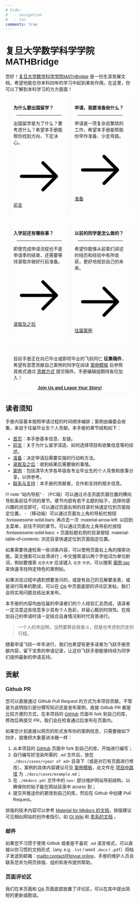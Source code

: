 ```yaml
---
# hide:
#   - navigation
#   - toc
comments: true
---
```


# 复旦大学数学科学学院MATHBridge


<style>
* {
  box-sizing: border-box;
}
body {
  font-family: Arial, Helvetica, sans-serif;
}
hr.narrow {margin: 0 10px}
/* 并排浮动两列 */
.column {
  float: left;
  width: 50%;
  padding: 0 5px;
}
.fullcolumn {
  float: left;
  width: 100%;
  padding: 0 5px;
}


/* 删除多余的左右边距，由于填充 */
.row {margin: 0 10px; margin-bottom: 20px;}

/* 清除列后的浮点数 */
.row:after {
  content: "";
  display: table;
  clear: both;
}

/* 响应列 */
@media screen and (max-width: 600px) {
  .column {
    width: 100%;
    display: block;
    margin-bottom: 20px;
  }
}

/* 设置计数器卡片的样式 */
.card {
  box-shadow: 0 0px 3px 0 rgba(128, 128, 128, 0.2);
  padding: 10px;
  transition: 0.3s;
  /* text-align: center; */
  /* background-color: #ffffff; */
  border-radius: 2px;
}
.card:hover {
  box-shadow: 0 8px 16px 0 rgba(128, 128, 128, 0.2);
}
.container {
  padding: 5px 5px;
}
</style>

您好！[复旦大学数学科学学院MATHBridge](https://wentlyu.github.io/mathbridge/) 是一份生涯发展文档，希望他能在你本科四年的学习中起到某些作用。在这里，你可以了解到本科学习的方方面面！


<div class="row">
  <div class="column">
    <div class="card">
      <p><strong>为什么要出国留学？</strong></p>
      <hr class = "narrow">
      <p>出国留学是为了什么？要考虑什么？希望本手册能帮你找到方向、下定决心。</p>
      <p><a href="./preface/why"><span class="twemoji"><svg xmlns="http://www.w3.org/2000/svg" viewBox="0 0 24 24"><path d="M13.22 19.03a.75.75 0 0 1 0-1.06L18.19 13H3.75a.75.75 0 0 1 0-1.5h14.44l-4.97-4.97a.749.749 0 0 1 .326-1.275.749.749 0 0 1 .734.215l6.25 6.25a.75.75 0 0 1 0 1.06l-6.25 6.25a.75.75 0 0 1-1.06 0Z"></path></svg></span> 前言</a></p>
    </div>
  </div>

  <div class="column">
    <div class="card">
      <p><strong>申请，我要准备些什么？</strong></p>
      <hr class = "narrow">
      <p>申请是一项复杂且繁琐的工作，希望本手册能帮助你早作准备、少走弯路。</p>
      <p><a href="./prepare"><span class="twemoji"><svg xmlns="http://www.w3.org/2000/svg" viewBox="0 0 24 24"><path d="M13.22 19.03a.75.75 0 0 1 0-1.06L18.19 13H3.75a.75.75 0 0 1 0-1.5h14.44l-4.97-4.97a.749.749 0 0 1 .326-1.275.749.749 0 0 1 .734.215l6.25 6.25a.75.75 0 0 1 0 1.06l-6.25 6.25a.75.75 0 0 1-1.06 0Z"></path></svg></span> 准备</a></p>
    </div>
  </div>
</div>
<div class="row">
  <div class="column">
    <div class="card">
      <p><strong>入学前还有哪些事？</strong></p>
      <hr class = "narrow">
      <p>即使完成申请流程也不是申请季的结束，还需要等待录取并做好行前准备。</p>
      <p><a href="./afterad"><span class="twemoji"><svg xmlns="http://www.w3.org/2000/svg" viewBox="0 0 24 24"><path d="M13.22 19.03a.75.75 0 0 1 0-1.06L18.19 13H3.75a.75.75 0 0 1 0-1.5h14.44l-4.97-4.97a.749.749 0 0 1 .326-1.275.749.749 0 0 1 .734.215l6.25 6.25a.75.75 0 0 1 0 1.06l-6.25 6.25a.75.75 0 0 1-1.06 0Z"></path></svg></span> 录取及之后</a></p>
    </div>
  </div>

  <div class="column">
    <div class="card">
      <p><strong>以前的同学是怎么做的？</strong></p>
      <hr class = "narrow">
      <p>希望你能够从前辈们讲述的经历和经验中有所收获，更好地规划自己的未来。</p>
      <p><a href="./cases"><span class="twemoji"><svg xmlns="http://www.w3.org/2000/svg" viewBox="0 0 24 24"><path d="M13.22 19.03a.75.75 0 0 1 0-1.06L18.19 13H3.75a.75.75 0 0 1 0-1.5h14.44l-4.97-4.97a.749.749 0 0 1 .326-1.275.749.749 0 0 1 .734.215l6.25 6.25a.75.75 0 0 1 0 1.06l-6.25 6.25a.75.75 0 0 1-1.06 0Z"></path></svg></span> 往届案例</a></p>
    </div>
  </div>
</div>
<div class="row">
  <div class="fullcolumn">
    <div class="card">
        <p>目前手册正在向已毕业或即将毕业的飞跃同仁 <strong>征集稿件</strong>，希望有意愿贡献自己案例的同学在阅读 <a href="cases/example/">案例模板</a> 后参照其格式通过 <a href="#2">贡献方式</a> 提交稿件。手册编辑组期待各位加入！</p>
        <div align="center"><a class="md-button" href="./cases/example"><strong>Join Us and Leave Your Story!</strong></a></div>
    </div>
  </div>
</div>




## 读者须知

手册内容基本按照申请过程的时间顺序编排；案例由编委会收集，来自于往届毕业生个人贡献。本手册的章节结构如下：

- [首页](../)：本手册基本信息、友链。
- [前言](preface/why/)：关于为什么留学深造、如何选择项目和收集信息等的综述。
- [准备](prepare)：决定申请后需要实施的行动和方法。
- [录取及之后](afterad)：收到结果后需要做的事情。
- [案例](cases)：包括清华大学各年级各专业毕业生的个人背景和故事分享，以供参考。
- [联系与支持](contact/support/)：本手册的贡献者，合作和支持的相关信息。
<!-- - [招生信息](ad)：包括一些项目或课题组的招生广告、要求和指引。 -->

!!! note "站内导航"
    -   （PC端）可以通过点击页面页眉位置的横向导航条前往不同的章节。章节内部有若干主题的帖子，选择你感兴趣的浏览即可，可以通过页面右侧的目录栏快速定位到页面指定位置。
    -   （移动端）可以通过页面左上角的导航栏按钮 :fontawesome-solid-bars: 再点击一次 :material-arrow-left: 以回到主菜单，前往不同的章节。可以通过页面左上角导航栏按钮 :fontawesome-solid-bars: + 页面标题右侧的目录按钮 :material-table-of-contents: 浏览目录快速定位到页面指定位置。

如果需要快速检索一些词条内容，可以使用页面右上角的搜索功能。英文搜索可以丝滑进行；中文搜索请以两个字组词为单位断词，例如要搜索 `北京大学` 应该键入 `北京` `大学`。可以搜索 [案例 tag](cases/tags) 来快速寻找特定特色的案例帖。

如果浏览过程中遇到想要发问的，或是有自己的见解要发表，或是进行简单的勘误，可以在 [QA](main/qa/) 中页面底部的评论区发帖，我们会将实用问题总结出来发布。

本手册的内容均由往届的申请者们的个人经验汇总而成，请读者一定注意这些信息多少具有个人色彩，并留心甄别时效性。在规划自己的申请时请一定结合自身情况和时代背景进行。

> 一个人的命运啊，当然要靠自我奋斗，但是也考虑到历史的行程。

随着申请飞跃一年年进行，我们也希望有更多读者为飞跃手册贡献内容，留下宝贵的申请记录，让这份飞跃手册能够持续为同学们提供最新的申请支持。


## 贡献

### Github PR

您可以直接通过 Github Pull Request 的方式为本项目贡献。不管是为说明指引部分撰写知识还是发布案例，直接 Github PR 都是比较方便的方式，在本项目的 [GitHub](https://github.com/THU-feiyue/THU-feiyue) 页面中 fork 到自己的库，修改后再提交 PR，我们会在检查通过后发布在页面内。

如果您计划直接以网页的形式发布你的案例信息，只需要做如下四步，就像把大象塞进冰箱一样：

1.  从本项目的 [GitHub](https://github.com/THU-feiyue/THU-feiyue) 页面中 fork 到自己的库，开始进行编写；
2.  自行编写好渲染所需的 `.md` 文件后，放在 `./docs/cases/<year of ad>` 目录下（或是对已有页面进行修改）。案例的具体内容建议可见 [案例模板](cases/example)，此文件在 [项目中路径](https://github.com/THU-feiyue/THU-feiyue/blob/main/docs/cases/example.md) 为 `./docs/cases/example.md`；
3.  在 `./mkdocs.yml` 文件中的 `nav:` 部分维护网站导航结构，以确保你的帖子能在网站目录中 access 到；
4.  提交并推送你的更改到自己的库，然后在 Github 中创建 Pull Request。

排版的技术内容可以参考 [Material for Mkdocs 的文档](https://squidfunk.github.io/mkdocs-material/)，排版建议可见相似网站的创作者指引，如 [OI Wiki](https://oi-wiki.org/intro/format/) 和 [贵系的文档](https://docs.net9.org/notes/editor/) 。

### 邮件

如果您不习惯于使用 Github 或者是不喜欢 `.md` 语言格式，可以直接以你习惯的文档形式（any, e.g. `.txt` / word `.docx` / `.pdf`）将帖子发送到邮箱：<mailto:contact@feiyue.online>，手册的维护人员会联系您并为网页排版、组织和发布提供帮助。

### 页面评论区

我们在本页面和 [QA](main/qa/) 页面底部放置了评论区，可以在其中提出简短的更新或勘误。
